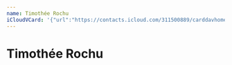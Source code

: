 ```yaml
---
name: Timothée Rochu
iCloudVCard: '{"url":"https://contacts.icloud.com/311500889/carddavhome/card/ZTE3NzgyMDYtMDVhNC00NTkzLThmNjEtYjFjNTJmMmQyZWUx.vcf","etag":"\"kmfhevvn\"","data":"BEGIN:VCARD\r\nVERSION:3.0\r\nFN:\r\nN:Rochu;Timothée;;;\r\nUID:e1778206-05a4-4593-8f61-b1c52f2d2ee1\r\nPRODID:ez-vcard 0.9.13-fc\r\nREV:2025-04-03T22:07:00Z\r\nORG:;\r\nPHOTO;VALUE=uri:https://gateway.icloud.com/contacts/311500889/ck/card/75f1e\r\n 3564469c8d167cd5d931aa3a7b2\r\nEND:VCARD"}'
---
```

# Timothée Rochu